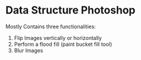 # Data Structure Photoshop

Mostly Contains three functionalities:

1. Flip Images vertically or horizontally
2. Perform a flood fill (paint bucket fill tool)
3. Blur Images 
